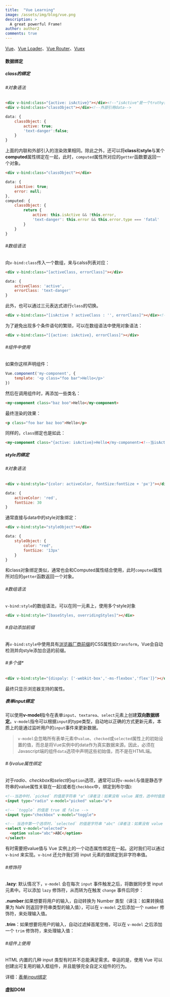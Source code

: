 ```yaml
---
title:  "Vue Learning"
image: /assets/img/blog/vue.png
description: >
  A great powerful Frame!
author: author2
comments: true
---
```


[Vue](https://cn.vuejs.org/index.html)、[Vue Loader](https://vue-loader.vuejs.org/)、[Vue Router](https://router.vuejs.org/)、[Vuex](https://vuex.vuejs.org/)

#### 数据绑定

##### class的绑定

###### #对象语法

```html
<div v-bind:class="{active: isActive}"></div><!--"isActive"是一个truthy值-->
<div v-bind:class="classObject"></div><!--外部引用data-->
```

```js
data: {
    classObject: {
        active: true;
        'text-danger':false;
    }
}
```

上面的内联和外部引入的渲染效果相同。除此之外，还可以将**class**和**style**与某个**computed**属性绑定在一起，此时，`computed`属性所对应的`getter`函数要返回一个对象。

~~~html
<div v-bind:class="classObject"></div>
~~~

~~~js
data: {
    isActive: true;
    error: null;
},
computed: {
    classObject: {
        return {
            active: this.isActive && !this.error,
            'text-danger': this.error && this.error.type === 'fatal'
        }
    }
}
~~~

###### #数组语法

向`v-bind:class`传入一个数组，来与calss列表对应：

~~~html
<div v-bind:class="[activeClass, errorClass]"></div>
~~~

~~~js
data: {
    activeClass: 'active',
    errorClass: 'text-danger'
}
~~~

此外，也可以通过三元表达式进行`class`的切换。

```html
<div v-bind:class="[isActive ? activeClass : '', errorClass]"></div><!--当isActive为truthy时才添加class名"activeClass"-->
```

为了避免出现多个条件语句的繁琐，可以在数组语法中使用对象语法：

~~~html
<div v-bind:class="[{active: isActive}, errorClass]"></div>
~~~

###### #组件中使用

如果你这样声明组件：

~~~js
Vue.component('my-component', {
    template: '<p class="foo bar">Hello</p>'
})
~~~

然后在调用组件时，再添加一些类名：

~~~html
<my-component class="baz boo">Hello</my-component>
~~~

最终渲染的效果：

~~~html
<p class="foo bar baz boo">Hello</p>
~~~

同样的，`class`绑定也是如此：

~~~html
<my-component class="{active: isActive}>Hello</my-component><!--当isActive值是truthy时，类名active才会有效-->
~~~

##### style的绑定

###### #对象语法

 ```html
<div v-bind:style="{color: activeColor, fontSize:fontSize + 'px'}"></div>
 ```

```js
data: {
    activeColor: 'red',
    fontSize: 30
}
```

通常直接与data中的style对象绑定：

~~~html
<div v-bind:style="styleObject"></div>
~~~

~~~js
data: {
    styleObject: {
        color: "red",
        fontSize: '13px'
	}
}
~~~

和class对象绑定类似，通常也会和Computed属性结合使用，此时`computed`属性所对应的`getter`函数返回一个对象。

###### #数组语法

`v-bind:style`的数组语法，可以在同一元素上，使用多个style对象

```html
<div v-bind:style="[baseStyles, overridingStyles]"></div>
```

###### #自动添加前缀

再`v-bind:style`中使用具有[浏览器厂商前缀](https://developer.mozilla.org/en-US/docs/Glossary/Vendor_Prefix)的CSS属性如`transform`，Vue会自动检测并向style添加合适的前缀。

###### #多个值*

~~~html
<div v-bind:style="{dispaly: ['-webkit-box','-ms-flexbox','flex']}"></div>
~~~

最终只显示浏览器支持的属性。

##### 表单input绑定

可以使用**v-model**指令在表单`input`、`textarea`、`select`元素上创建**双向数据绑定**。`v-model`指令可以根据`input`的type类型，自动地以正确的方式更新元素，本质上的是通过监听用户的`input`事件来更新数据。

> `v-model`会忽略所有表单元素中`value`、`checked`或`selected`属性上的初始设置的值，而总是将Vue实例中的data作为真实数据来源。因此，必须在Javascript端的组件`data`选项中声明这些初始值，而不是在HTML端。

###### #与value属性绑定

对于*radio*、*checkbox*和*select*的`option`选项，通常可以将`v-model`与值是静态字符串的value属性关联在一起(或者在`checkbox`中，绑定到布尔值):

~~~html
<!--当选中时，`picked` 的值是字符串 "a"（译者注：如果没有 value 属性，选中时值是 null-->
<input type="radio" v-model="picked" value="a">

<!-- `toggle` 的值是 true 或 false -->
<input type="checkbox" v-model="toggle">

<!-- 当选中第一个选项时，`selected` 的值是字符串 "abc"（译者注：如果没有 value 属性，选中时 selected 值是 option 元素内的文本）-->
<select v-model="selected">
  <option value="abc">ABC</option>
</select>
~~~

有时需要把value值与 Vue 实例上的一个动态属性绑定在一起。这时我们可以通过 `v-bind` 来实现。`v-bind` 还允许我们将 input 元素的值绑定到非字符串值。

###### #修饰符

**.lazy**: 默认情况下，`v-model` 会在每次 `input` 事件触发之后，将数据同步至 input 元素中。可以添加 `lazy` 修饰符，从而转为在触发 `change` 事件后同步：

**.number**:如果想要将用户的输入，自动转换为 Number 类型（译注：如果转换结果为 NaN 则返回字符串类型的输入值），可以在 `v-model` 之后添加一个 `number` 修饰符，来处理输入值。

**.trim**：如果想要将用户的输入，自动过滤掉首尾空格，可以在 `v-model` 之后添加一个 `trim` 修饰符，来处理输入值：

###### #组件上使用

HTML 内置的几种 input 类型有时并不总能满足需求。幸运的是，使用 Vue 可以创建出可复用的输入框组件，并且能够完全自定义组件的行为。

详细：[表单input绑定](https://vue.docschina.org/v2/guide/forms.html)

#### 虚拟DOM

